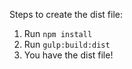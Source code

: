 Steps to create the dist file:

1. Run `npm install`
2. Run `gulp:build:dist`
3. You have the dist file!
